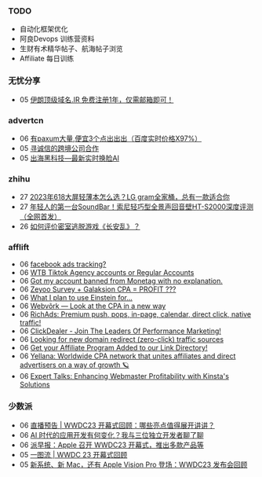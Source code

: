### TODO
-  自动化框架优化
-  阿良Devops 训练营资料
-  生财有术精华帖子、航海帖子浏览
-  Affiliate 每日训练

### 无忧分享
<!-- ruyo:START -->
-  05 [伊朗顶级域名.IR 免费注册1年，仅需邮箱即可！](https://51.ruyo.net/18397.html)<!-- ruyo:END -->

### advertcn
<!-- advertcn:START -->
-  06 [有paxum大量,便宜3个点出出出（百度实时价格X97%）](https://www.advertcn.com/forum.php?mod=viewthread&tid=110735)
-  05 [寻诚信的跨境公司合作](https://www.advertcn.com/forum.php?mod=viewthread&tid=110732)
-  05 [出海黑科技—最新实时换脸AI](https://www.advertcn.com/forum.php?mod=viewthread&tid=110721)<!-- advertcn:END -->

### zhihu
<!-- zhihu:START -->
-  27 [2023年618大屏轻薄本怎么选？LG gram全家桶，总有一款适合你](http://zhuanlan.zhihu.com/p/632641888?utm_campaign=rss&utm_medium=rss&utm_source=rss&utm_content=title)
-  27 [年轻人的第一台SoundBar！索尼轻巧型全景声回音壁HT-S2000深度评测（全网首发）](http://zhuanlan.zhihu.com/p/630990296?utm_campaign=rss&utm_medium=rss&utm_source=rss&utm_content=title)
-  26 [如何评价密室逃脱游戏《长安乱》？](http://www.zhihu.com/question/563950552/answer/3045961312?utm_campaign=rss&utm_medium=rss&utm_source=rss&utm_content=title)<!-- zhihu:END -->

### afflift
<!-- afflift:START -->
-  06 [facebook ads tracking?](https://afflift.com/f/threads/facebook-ads-tracking.11071/?utm_source=rss&utm_medium=rss)
-  06 [WTB Tiktok Agency accounts or Regular Accounts](https://afflift.com/f/threads/wtb-tiktok-agency-accounts-or-regular-accounts.11072/?utm_source=rss&utm_medium=rss)
-  06 [Got my account banned from Monetag with no explanation.](https://afflift.com/f/threads/got-my-account-banned-from-monetag-with-no-explanation.11023/?utm_source=rss&utm_medium=rss)
-  06 [Zeyoo Survey + Galaksion CPA = PROFIT ???](https://afflift.com/f/threads/zeyoo-survey-galaksion-cpa-profit.10574/?utm_source=rss&utm_medium=rss)
-  06 [What I plan to use Einstein for...](https://afflift.com/f/threads/what-i-plan-to-use-einstein-for.11070/?utm_source=rss&utm_medium=rss)
-  06 [Webvõrk — Look at the CPA in a new way](https://afflift.com/f/threads/webv%C3%B5rk-%E2%80%94-look-at-the-cpa-in-a-new-way.2820/?utm_source=rss&utm_medium=rss)
-  06 [RichAds: Premium push, pops, in-page, calendar, direct click, native traffic!](https://afflift.com/f/threads/richads-premium-push-pops-in-page-calendar-direct-click-native-traffic.991/?utm_source=rss&utm_medium=rss)
-  06 [ClickDealer - Join The Leaders Of Performance Marketing!](https://afflift.com/f/threads/clickdealer-join-the-leaders-of-performance-marketing.2440/?utm_source=rss&utm_medium=rss)
-  06 [Looking for new domain redirect &lpar;zero-click&rpar; traffic sources](https://afflift.com/f/threads/looking-for-new-domain-redirect-zero-click-traffic-sources.10938/?utm_source=rss&utm_medium=rss)
-  06 [Get your Affiliate Program Added to our Link Directory!](https://afflift.com/f/threads/get-your-affiliate-program-added-to-our-link-directory.4649/?utm_source=rss&utm_medium=rss)
-  06 [Yellana: Worldwide CPA network that unites affiliates and direct advertisers on a way of growth 🪐](https://afflift.com/f/threads/yellana-worldwide-cpa-network-that-unites-affiliates-and-direct-advertisers-on-a-way-of-growth-%F0%9F%AA%90.10512/?utm_source=rss&utm_medium=rss)
-  06 [Expert Talks: Enhancing Webmaster Profitability with Kinsta&#39;s Solutions](https://afflift.com/f/threads/expert-talks-enhancing-webmaster-profitability-with-kinstas-solutions.11069/?utm_source=rss&utm_medium=rss)<!-- afflift:END -->

### 少数派
<!-- sspai:START -->
-  06 [直播预告 | WWDC23 开幕式回顾：哪些亮点值得展开讲讲？](https://sspai.com/post/80157)
-  06 [AI 时代的应用开发有何变化？我与三位独立开发者聊了聊](https://sspai.com/post/80125)
-  06 [派早报：Apple 召开 WWDC23 开幕式，推出多款产品等](https://sspai.com/post/80178)
-  05 [一图流 | WWDC 23 开幕式回顾](https://sspai.com/post/80174)
-  05 [新系统、新 Mac，还有 Apple Vision Pro 登场：WWDC23 发布会回顾](https://sspai.com/post/80175)<!-- sspai:END -->
